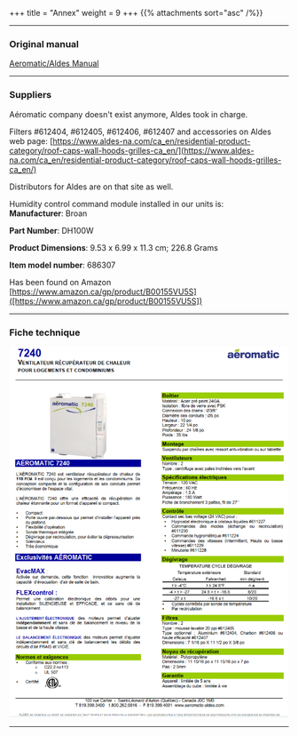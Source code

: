 +++
title = "Annex"
weight = 9
+++
{{% attachments sort="asc" /%}}
___
### Original manual
[Aeromatic/Aldes Manual](_index.fr.files/manuel_aeromatic.pdf)
___
### Suppliers
Aéromatic company doesn't exist anymore, Aldes took in charge.

Filters #612404, #612405, #612406, #612407 and accessories on Aldes web page: [https://www.aldes-na.com/ca_en/residential-product-category/roof-caps-wall-hoods-grilles-ca_en/](https://www.aldes-na.com/ca_en/residential-product-category/roof-caps-wall-hoods-grilles-ca_en/)

Distributors for Aldes are on that site as well.

Humidity control command module installed in our units is:  
**Manufacturer**: Broan  

**Part Number**: DH100W  

**Product Dimensions**: 9.53 x 6.99 x 11.3 cm; 226.8 Grams  

**Item model number**: 686307  

Has been found on Amazon [https://www.amazon.ca/gp/product/B00155VU5S]([https://www.amazon.ca/gp/product/B00155VU5S])
___
### Fiche technique
![Fiche technique](fiche_technique.png)
___

